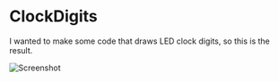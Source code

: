 # ClockDigits

I wanted to make some code that draws LED clock digits, so this is the result.

![Screenshot](https://raw.github.com/kainjow/ClockDigits/master/screenshot.png)

